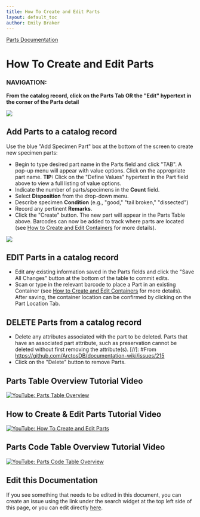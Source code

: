 ```yaml
---
title: How To Create and Edit Parts
layout: default_toc
author: Emily Braker
---
```

[Parts Documentation](https://handbook.arctosdb.org/documentation/parts.html)

# How To Create and Edit Parts

### NAVIGATION: 
**From the catalog record, click on the Parts Tab OR the "Edit" hypertext in the corner of the Parts detail**

![](https://raw.githubusercontent.com/ArctosDB/documentation-wiki/gh-pages/tutorial_images/edit_parts.jpg)

## Add Parts to a catalog record

Use the blue "Add Specimen Part" box at the bottom of the screen to create new specimen parts:
* Begin to type desired part name in the Parts field and click "TAB". A pop-up menu will appear with value options. Click on the appropriate part name. **TIP:** Click on the "Define Values" hypertext in the Part field above to view a full listing of value options.
* Indicate the number of parts/specimens in the **Count** field.
* Select **Disposition** from the drop-down menu.
* Describe specimen **Condition** (e.g., "good," "tail broken," "dissected")
* Record any pertinent **Remarks**.
* Click the "Create" button. The new part will appear in the Parts Table above. Barcodes can now be added to track where parts are located (see [How to Create and Edit Containers](https://arctosdb.github.io/documentation-wiki/how_to/How-to-Create-and-Edit-Containers) for more details).


![](https://raw.githubusercontent.com/ArctosDB/documentation-wiki/gh-pages/tutorial_images/edit_parts_detail.jpg)

## EDIT Parts in a catalog record
* Edit any existing information saved in the Parts fields and click the "Save All Changes" button at the bottom of the table to commit edits.
* Scan or type in the relevant barcode to place a Part in an existing Container (see [How to Create and Edit Containers](https://arctosdb.github.io/documentation-wiki/how_to/How-to-Create-and-Edit-Containers.html) for more details). After saving, the container location can be confirmed by clicking on the Part Location Tab.

## DELETE Parts from a catalog record

* Delete any attributes associated with the part to be deleted. Parts that have an associated part attribute, such as preservation cannot be deleted without first removing the attribute(s).
 [//]: #From https://github.com/ArctosDB/documentation-wiki/issues/215
* Click on the "Delete" button to remove Parts.

## Parts Table Overview Tutorial Video

[![YouTube: Parts Table Overview](https://raw.githubusercontent.com/ArctosDB/documentation-wiki/gh-pages/tutorial_images/Arctos_Parts_Table_Overview_thumb.jpg)](https://youtu.be/eVEZHAtyQs0)

## How to Create & Edit Parts Tutorial Video

[![YouTube: How To Create and Edit Parts](https://raw.githubusercontent.com/ArctosDB/documentation-wiki/gh-pages/tutorial_images/How_to_Create_&_Edit_Parts_in_Arctos_thumb.jpg)](https://youtu.be/Neb9Jcz75uw)

## Parts Code Table Overview Tutorial Video

[![YouTube: Parts Code Table Overview](https://raw.githubusercontent.com/ArctosDB/documentation-wiki/gh-pages/tutorial_images/Arctos_Code_Table_Overview_Parts_thumb.jpg)](https://youtu.be/nanUy-Lheg8)

## Edit this Documentation

If you see something that needs to be edited in this document, you can create an issue using the link under the search widget at the top left side of this page, or you can edit directly <a href="https://github.com/ArctosDB/documentation-wiki/edit/gh-pages/_how_to/How-to-Create-and-Edit-Parts.markdown" target="_blank">here</a>.
